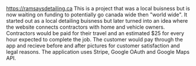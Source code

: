 https://ramsaysdetailing.ca
This is a project that was a local buisness but is now waiting on funding to potentially go canada wide then "world wide". It started out as a local detailing buisness but later turned into an idea where the website connects contractors with home and vehicle owners. Contractors would be paid for their travel and an estimated $25 for every hour expected to complete the job. The customer would pay through the app and recieve before and after pictures for customer satisfaction and legal reasons. The application uses Stripe, Google OAuth and Google Maps API.
